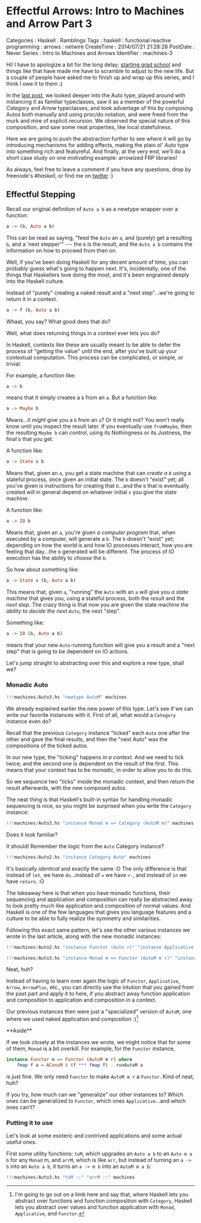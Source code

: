 Effectful Arrows: Intro to Machines and Arrow Part 3
====================================================

Categories
:   Haskell
:   Ramblings
Tags
:   haskell
:   functional reactive programming
:   arrows
:   netwire
CreateTime
:   2014/07/21 21:28:28
PostDate
:   Never
Series
:   Intro to Machines and Arrows
Identifier
:   machines-3

Hi!  I have to apologize a bit for the long delay; [starting grad
school][chapman] and things like that have made me have to scramble to adjust
to the new life.  But a couple of people have asked me to finish up and wrap
up this series, and I think I owe it to them :)

[chapman]:http://blog.jle.im/entry/looking-forward-a-doctorate-program

In the [last post][part2], we looked deeper into the Auto type, played
around with instancing it as familiar typeclasses, saw it as a member of the
powerful *Category* and *Arrow* typeclasses, and took advantage of this by
composing Autos both manually and using proc/do notation, and were freed from
the murk and mire of explicit recursion.  We observed the special nature of
this composition, and saw some neat properties, like local statefulness.

[part2]: http://blog.jle.im/entry/auto-as-category-applicative-arrow-intro-to-machines

Here we are going to push the abstraction further to see where it will go by
introducing mechanisms for adding effects, making the plain ol' Auto type into
something rich and featureful. And finally, at the very end, we'll do a short
case study on one motivating example: arrowized FRP libraries!

As always, feel free to leave a comment if you have any questions, drop by
freenode's *#haskell*, or find me on [twitter][] :)

[twitter]: https://twitter.com/mstk "Twitter"

Effectful Stepping
------------------

Recall our original definition of `Auto a b` as a newtype wrapper over a
function:

~~~haskell
a -> (b, Auto a b)
~~~

This can be read as saying, "feed the `Auto` an `a`, and (purely) get a
resulting `b`, and a 'next stepper'" --- the `b` is the result, and the `Auto
a b` contains the information on how to proceed from then on.

Well, if you've been doing Haskell for any decent amount of time, you can
probably guess what's going to happen next.  It's, incidentally, one of the
things that Haskellers love doing the most, and it's been engrained deeply
into the Haskell culture.

Instead of "purely" creating a naked result and a "next step"...we're going to
return it in a context.

~~~haskell
a -> f (b, Auto a b)
~~~

Whaat, you say?  What good does that do?

Well, what does returning things in a context ever lets you do?

In Haskell, contexts like these are usually meant to be able to defer the
process of "getting the value" until the end, after you've built up your
contextual computation.  This process can be complicated, or simple, or
trivial.

For example, a function like:

~~~haskell
a -> b
~~~

means that it simply creates a `b` from an `a`.  But a function like:

~~~haskell
a -> Maybe b
~~~

Means...it *might* give you a `b` from an `a`?  Or it might not?  You won't
really know until you inspect the result later.  If you eventually use
`fromMaybe`, then the resulting `Maybe b` can *control*, using its Nothingness
or its Justness, the final `b` that you get.

A function like:

~~~haskell
a -> State s b
~~~

Means that, given an `a`, you get a state machine that can *create a `b`*
using a stateful process, once given an initial state.  The `b` doesn't
"exist" yet; all you've given is instructions for creating that `b`...and the
`b` that is eventually created will in general depend on whatever initial `s`
you give the state machine.

A function like:

~~~haskell
a -> IO b
~~~

Means that, given an `a`, you're given *a computer program* that, when
executed by a computer, will generate a `b`.  The `b` doesn't "exist" yet;
depending on how the world is and how IO processes interact, how you are
feeling that day...the `b` generated will be different.  The process of IO
execution has the ability to *choose* the `b`.

So how about something like:

~~~haskell
a -> State s (b, Auto a b)
~~~

This means that, given `a`, "running" the `Auto` with an `a` will give you *a
state machine* that gives you, using a stateful process, both the *result* and
the *next step*.  The crazy thing is that now you are given the state machine
*the ability to decide the next `Auto`*, the next "step".


Something like:

~~~haskell
a -> IO (b, Auto a b)
~~~

means that your new `Auto`-running function will give you a result and a "next
step" that is going to be dependent on IO actions.

Let's jump straight to abstracting over this and explore a new type, shall we?

### Monadic Auto

~~~haskell
!!!machines/Auto3.hs "newtype AutoM" machines
~~~

We already explained earlier the new power of this type.  Let's see if we can
write our favorite instances with it.  First of all, what would a `Category`
instance even do?

Recall that the previous `Category` instance "ticked" each `Auto` one after
the other and gave the final results, and then the "next Auto" was the
compositions of the ticked autos.

In our new type, the "ticking" happens *in a context*.  And we need to tick
twice; and the second one is dependent on the result of the first.  This means
that your context has to be *monadic*, in order to allow you to do this.

So we sequence two "ticks" inside the monadic context, and then return the
result afterwards, with the new composed autos.

The neat thing is that Haskell's built-in syntax for handling monadic
sequencing is nice, so you might be surprised when you write the `Category`
instance:

~~~haskell
!!!machines/Auto3.hs "instance Monad m => Category (AutoM m)" machines
~~~

Does it look familiar?

It should!  Remember the logic from the `Auto` Category instance?

~~~haskell
!!!machines/Auto2.hs "instance Category Auto" machines
~~~

It's basically *identical* and exactly the same :O  The only difference is
that instead of `let`, we have `do`...instead of `=` we have `<-`, and instead
of `in` we have `return`.  :O

The takeaway here is that when you have monadic functions, their sequencing
and application and composition can really be abstracted away to look pretty
much like application and composition of normal values.  And Haskell is one of
the few languages that gives you language features and a culture to be able to
fully realize the symmetry and similarities.

Following this exact same pattern, let's see the other various instances we
wrote in the last article, along with the new monadic instances:


~~~haskell
!!!machines/Auto2.hs "instance Functor (Auto r)" "instance Applicative (Auto r)" "instance Arrow Auto" "instance ArrowChoice Auto" machines
~~~

~~~haskell
!!!machines/Auto3.hs "instance Monad m => Functor (AutoM m r)" "instance Monad m => Applicative (AutoM m r)" "instance Monad m => Arrow (AutoM m)" "instance Monad m => ArrowChoice (AutoM m)" machines
~~~


Neat, huh?

Instead of having to learn over again the logic of `Functor`, `Applicative`,
`Arrow`, `ArrowPlus`, etc., you can directly use the intution that you gained
from the past part and apply it to here, if you abstract away function
application and composition to application and composition in a context.

Our previous instances then were just a "specialized" version of `AutoM`, one
where we used naked application and composition :)[^compapl]

[^compapl]: I'm going to go out on a limb here and say that, where Haskell
lets you abstract over functions and function composition with `Category`,
Haskell lets you abstract over values and function application with `Monad`,
`Applicative`, and `Functor`.


<div class="note">
**Aside**

If we look closely at the instances we wrote, we might notice that for some of
them, `Monad` is a bit overkill.  For example, for the `Functor` instance,

~~~haskell
instance Functor m => Functor (AutoM m r) where
    fmap f a = AConsM $ (f *** fmap f) . runAutoM a
~~~

is just fine.  We only need `Functor` to make `AutoM m r` a `Functor`.  Kind
of neat, huh?

If you try, how much can we "generalize" our other instances to?  Which ones
can be generalized to `Functor`, which ones `Applicative`...and which ones
can't?
</div>

### Putting it to use

Let's look at some esoteric and contrived applications and some actual
useful ones.

First some utility functions: `toM`, which upgrades an `Auto a b` to an `Auto
m a b` for any `Monad` m, and `arrM`, which is like `arr`, but instead of
turning an `a -> b` into an `Auto a b`, it turns an `a -> m b` into an `AutoM
m a b`:

~~~haskell
!!!machines/Auto3.hs "toM ::" "arrM ::" machines
~~~




<!-- Fancy Bells And Whistles -->
<!-- ------------------------ -->

<!-- ### Adding Inhibition -->

<!-- ### Inhibition with a value -->

<!-- ### Over a Monad -->

<!-- ### Samples -->

<!-- Functional Reactive Programming and Continuous Time -->
<!-- --------------------------------------------------- -->

<!-- ### Continuous Time -->

<!-- ### Denotative semantics -->

<!-- ### The Model -->

<!-- Adding Time -->
<!-- ----------- -->

<!-- ### Samples -->

<!-- ### Preserving continuous time -->

<!-- All together -->
<!-- ------------ -->

<!-- Looking forward -->
<!-- --------------- -->


